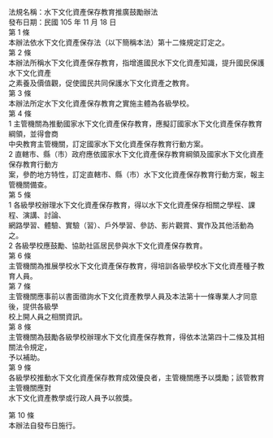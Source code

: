 法規名稱：水下文化資產保存教育推廣鼓勵辦法  
發布日期：民國 105 年 11 月 18 日  
第 1 條  
本辦法依水下文化資產保存法（以下簡稱本法）第十二條規定訂定之。  
第 2 條  
本辦法所稱水下文化資產保存教育，指增進國民水下文化資產知識，提升國民保護水下文化資產  
之素養及價值觀，促使國民共同保護水下文化資產之教育。  
第 3 條  
本辦法所定水下文化資產保存教育之實施主體為各級學校。  
第 4 條  
1 主管機關為推動國家水下文化資產保存教育，應擬訂國家水下文化資產保存教育綱領，並得會商  
中央教育主管機關，訂定國家水下文化資產保存教育行動方案。  
2 直轄市、縣（市）政府應依國家水下文化資產保存教育綱領及國家水下文化資產保存教育行動方  
案，參酌地方特性，訂定直轄市、縣（市）水下文化資產保存教育行動方案，報主管機關備查。  
第 5 條  
1 各級學校辦理水下文化資產保存教育，得以水下文化資產保存相關之學程、課程、演講、討論、  
網路學習、體驗、實驗（習）、戶外學習、參訪、影片觀賞、實作及其他活動為之。  
2 各級學校應鼓勵、協助社區居民參與水下文化資產保存教育。  
第 6 條  
主管機關為推展學校水下文化資產保存教育，得培訓各級學校水下文化資產種子教育人員。  
第 7 條  
主管機關應事前以書面徵詢水下文化資產教學人員及本法第十一條專業人才同意後，提供各級學  
校上開人員之相關資訊。  
第 8 條  
主管機關為鼓勵各級學校辦理水下文化資產保存教育，得依本法第四十二條及其相關法令規定，  
予以補助。  
第 9 條  
各級學校推動水下文化資產保存教育成效優良者，主管機關應予以獎勵；該管教育主管機關應對  
水下文化資產教學或行政人員予以敘獎。  


第 10 條  
本辦法自發布日施行。  



